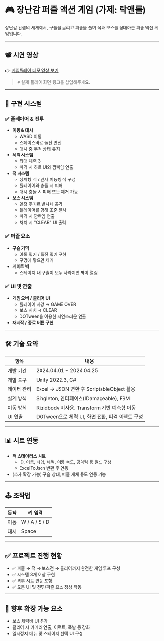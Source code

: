 # 🎮 장난감 퍼즐 액션 게임 (가제: 락앤롤)

장난감 컨셉의 세계에서, 구슬을 굴리고 퍼즐을 풀며 적과 보스를 상대하는 퍼즐 액션 게임입니다.

---

## 📽️ 시연 영상  
👉 [게임플레이 데모 영상 보기]([#](https://www.youtube.com/watch?v=sN0KcVdxSR0))  
> ※ 실제 플레이 화면 링크를 삽입해주세요.

---

## 🧩 구현 시스템

### ✅ 플레이어 & 전투
- **이동 & 대시**
  - WASD 이동
  - 스페이스바로 돌진 변신
  - 대시 중 무적 상태 유지
- **체력 시스템**
  - 최대 체력 3
  - 피격 시 하트 UI와 깜빡임 연출
- **적 시스템**
  - 정지형 적 / 반사 이동형 적 구성
  - 플레이어와 충돌 시 피해
  - 대시 충돌 시 피해 또는 제거 가능
- **보스 시스템**
  - 일정 주기로 발사체 공격
  - 플레이어를 향해 조준 발사
  - 피격 시 깜빡임 연출
  - 처치 시 "CLEAR" UI 출력

### ✅ 퍼즐 요소
- **구슬 기믹**
  - 이동 밀기 / 돌진 밀기 구현
  - 구멍에 닿으면 제거
- **게이트 벽**
  - 스테이지 내 구슬이 모두 사라지면 벽이 열림

### ✅ UI 및 연출
- **게임 오버 / 클리어 UI**
  - 플레이어 사망 → GAME OVER
  - 보스 처치 → CLEAR
  - DOTween을 이용한 자연스러운 연출
- **재시작 / 종료 버튼 구현**

---

## 🛠 기술 요약

| 항목 | 내용 |
|------|------|
| 개발 기간 | 2024.04.01 ~ 2024.04.25 |
| 개발 도구 | Unity 2022.3, C# |
| 데이터 관리 | Excel → JSON 변환 후 ScriptableObject 활용 |
| 설계 방식 | Singleton, 인터페이스(IDamageable), FSM |
| 이동 방식 | Rigidbody 미사용, Transform 기반 예측형 이동 |
| UI 연출 | DOTween으로 체력 UI, 화면 전환, 피격 이펙트 구성 |

---

## 📊 시트 연동

- **적 스테이터스 시트**
  - ID, 이름, 타입, 체력, 이동 속도, 공격력 등 필드 구성
  - ExcelToJson 변환 후 연동
- (추가 확장 가능) 구슬 상태, 퍼즐 개체 등도 연동 가능

---

## 🕹️ 조작법

| 동작 | 키 입력 |
|------|----------|
| 이동 | W / A / S / D |
| 대시 | Space |

---

## ✅ 프로젝트 진행 현황

- ✅ 퍼즐 → 적 → 보스전 → 클리어까지 완전한 게임 루프 구성
- ✅ 시스템 3개 이상 구현
- ✅ 외부 시트 연동 포함
- ✅ 모든 UI 및 전투/퍼즐 요소 정상 작동

---

## 🔧 향후 확장 가능 요소

- 보스 체력바 UI 추가
- 클리어 시 카메라 연출, 이펙트, 폭발 등 강화
- 일시정지 메뉴 및 스테이지 선택 UI 구성
